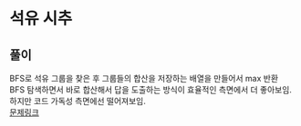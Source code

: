 # 석유 시추
## 풀이
BFS로 석유 그룹을 찾은 후 그룹들의 합산을 저장하는 배열을 만들어서 max 반환  
BFS 탐색하면서 바로 합산해서 답을 도출하는 방식이 효율적인 측면에서 더 좋아보임. 하지만 코드 가독성 측면에선 떨어져보임.  
[문제링크](https://school.programmers.co.kr/learn/courses/30/lessons/250136#qna)
